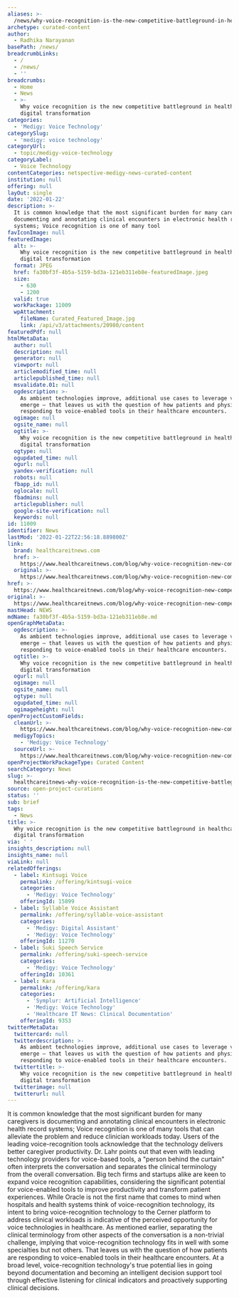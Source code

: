 ```yaml
---
aliases: >-
  /news/why-voice-recognition-is-the-new-competitive-battleground-in-healthcares-digital-transformation
archetype: curated-content
author:
  - Radhika Narayanan
basePath: /news/
breadcrumbLinks:
  - /
  - /news/
  - ''
breadcrumbs:
  - Home
  - News
  - >-
    Why voice recognition is the new competitive battleground in healthcare's
    digital transformation
categories:
  - 'Medigy: Voice Technology'
categorySlug:
  - 'medigy: voice technology'
categoryUrl:
  - topic/medigy-voice-technology
categoryLabel:
  - Voice Technology
contentCategories: netspective-medigy-news-curated-content
institution: null
offering: null
layOut: single
date: '2022-01-22'
description: >-
  It is common knowledge that the most significant burden for many caregivers is
  documenting and annotating clinical encounters in electronic health record
  systems; Voice recognition is one of many tool
favIconImage: null
featuredImage:
  alt: >-
    Why voice recognition is the new competitive battleground in healthcare's
    digital transformation
  format: JPEG
  href: fa30bf3f-4b5a-5159-bd3a-121eb311eb8e-featuredImage.jpeg
  size:
    - 630
    - 1200
  valid: true
  workPackage: 11009
  wpAttachment:
    fileName: Curated_Featured_Image.jpg
    link: /api/v3/attachments/20980/content
featuredPdf: null
htmlMetaData:
  author: null
  description: null
  generator: null
  viewport: null
  articlemodified_time: null
  articlepublished_time: null
  msvalidate.01: null
  ogdescription: >-
    As ambient technologies improve, additional use cases to leverage voice will
    emerge – that leaves us with the question of how patients and physicians are
    responding to voice-enabled tools in their healthcare encounters.
  ogimage: null
  ogsite_name: null
  ogtitle: >-
    Why voice recognition is the new competitive battleground in healthcare's
    digital transformation
  ogtype: null
  ogupdated_time: null
  ogurl: null
  yandex-verification: null
  robots: null
  fbapp_id: null
  oglocale: null
  fbadmins: null
  articlepublisher: null
  google-site-verification: null
  keywords: null
id: 11009
identifier: News
lastMod: '2022-01-22T22:56:18.889800Z'
link:
  brand: healthcareitnews.com
  href: >-
    https://www.healthcareitnews.com/blog/why-voice-recognition-new-competitive-battleground-healthcares-digital-transformation
  original: >-
    https://www.healthcareitnews.com/blog/why-voice-recognition-new-competitive-battleground-healthcares-digital-transformation
href: >-
  https://www.healthcareitnews.com/blog/why-voice-recognition-new-competitive-battleground-healthcares-digital-transformation
original: >-
  https://www.healthcareitnews.com/blog/why-voice-recognition-new-competitive-battleground-healthcares-digital-transformation
mastHead: NEWS
mdName: fa30bf3f-4b5a-5159-bd3a-121eb311eb8e.md
openGraphMetaData:
  ogdescription: >-
    As ambient technologies improve, additional use cases to leverage voice will
    emerge – that leaves us with the question of how patients and physicians are
    responding to voice-enabled tools in their healthcare encounters.
  ogtitle: >-
    Why voice recognition is the new competitive battleground in healthcare's
    digital transformation
  ogurl: null
  ogimage: null
  ogsite_name: null
  ogtype: null
  ogupdated_time: null
  ogimageheight: null
openProjectCustomFields:
  cleanUrl: >-
    https://www.healthcareitnews.com/blog/why-voice-recognition-new-competitive-battleground-healthcares-digital-transformation
  medigyTopics:
    - 'Medigy: Voice Technology'
  sourceUrl: >-
    https://www.healthcareitnews.com/blog/why-voice-recognition-new-competitive-battleground-healthcares-digital-transformation
openProjectWorkPackageType: Curated Content
searchCategory: News
slug: >-
  healthcareitnews-why-voice-recognition-is-the-new-competitive-battleground-in-healthcares-digital-transformation
source: open-project-curations
status: ''
sub: brief
tags:
  - News
title: >-
  Why voice recognition is the new competitive battleground in healthcare's
  digital transformation
via: ' '
insights_description: null
insights_name: null
viaLink: null
relatedOfferings:
  - label: Kintsugi Voice
    permalink: /offering/kintsugi-voice
    categories:
      - 'Medigy: Voice Technology'
    offeringId: 15899
  - label: Syllable Voice Assistant
    permalink: /offering/syllable-voice-assistant
    categories:
      - 'Medigy: Digital Assistant'
      - 'Medigy: Voice Technology'
    offeringId: 11270
  - label: Suki Speech Service
    permalink: /offering/suki-speech-service
    categories:
      - 'Medigy: Voice Technology'
    offeringId: 10361
  - label: Kara
    permalink: /offering/kara
    categories:
      - 'Symplur: Artificial Intelligence'
      - 'Medigy: Voice Technology'
      - 'Healthcare IT News: Clinical Documentation'
    offeringId: 9353
twitterMetaData:
  twittercard: null
  twitterdescription: >-
    As ambient technologies improve, additional use cases to leverage voice will
    emerge – that leaves us with the question of how patients and physicians are
    responding to voice-enabled tools in their healthcare encounters.
  twittertitle: >-
    Why voice recognition is the new competitive battleground in healthcare's
    digital transformation
  twitterimage: null
  twitterurl: null
---
```

<p>It is common knowledge that the most significant burden for many caregivers is documenting and annotating clinical encounters in electronic health record systems; Voice recognition is one of many tools that can alleviate the problem and reduce clinician workloads today.
Users of the leading voice-recognition tools acknowledge that the technology delivers better caregiver productivity.
Dr. Lahr points out that even with leading technology providers for voice-based tools, a "person behind the curtain" often interprets the conversation and separates the clinical terminology from the overall conversation.
Big tech firms and startups alike are keen to expand voice recognition capabilities, considering the significant potential for voice-enabled tools to improve productivity and transform patient experiences.
While Oracle is not the first name that comes to mind when hospitals and health systems think of voice-recognition technology, its intent to bring voice-recognition technology to the Cerner platform to address clinical workloads is indicative of the perceived opportunity for voice technologies in healthcare.
As mentioned earlier, separating the clinical terminology from other aspects of the conversation is a non-trivial challenge, implying that voice-recognition technology fits in well with some specialties but not others.
That leaves us with the question of how patients are responding to voice-enabled tools in their healthcare encounters.
At a broad level, voice-recognition technology's true potential lies in going beyond documentation and becoming an intelligent decision support tool through effective listening for clinical indicators and proactively supporting clinical decisions.</p>